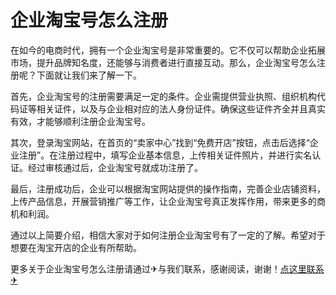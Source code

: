 # 企业淘宝号怎么注册

在如今的电商时代，拥有一个企业淘宝号是非常重要的。它不仅可以帮助企业拓展市场，提升品牌知名度，还能够与消费者进行直接互动。那么，企业淘宝号怎么注册呢？下面就让我们来了解一下。

首先，企业淘宝号的注册需要满足一定的条件。企业需提供营业执照、组织机构代码证等相关证件，以及与企业相对应的法人身份证件。确保这些证件齐全并且真实有效，才能够顺利注册企业淘宝号。

其次，登录淘宝网站，在首页的“卖家中心”找到“免费开店”按钮，点击后选择“企业注册”。在注册过程中，填写企业基本信息，上传相关证件照片，并进行实名认证。经过审核通过后，企业淘宝号就成功注册了。

最后，注册成功后，企业可以根据淘宝网站提供的操作指南，完善企业店铺资料，上传产品信息，开展营销推广等工作，让企业淘宝号真正发挥作用，带来更多的商机和利润。

通过以上简要介绍，相信大家对于如何注册企业淘宝号有了一定的了解。希望对于想要在淘宝开店的企业有所帮助。

更多关于企业淘宝号怎么注册请通过✈与我们联系，感谢阅读，谢谢！[点这里联系✈](https://ads.k02.cc)